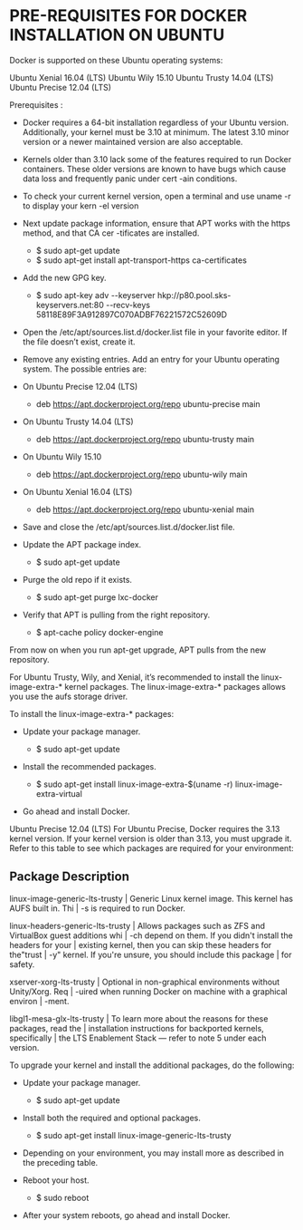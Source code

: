# PRE-REQUISITES FOR DOCKER INSTALLATION ON UBUNTU

Docker is supported on these Ubuntu operating systems:

Ubuntu Xenial 16.04 (LTS)
Ubuntu Wily 15.10
Ubuntu Trusty 14.04 (LTS)
Ubuntu Precise 12.04 (LTS)

Prerequisites :
* Docker requires a 64-bit installation regardless of your Ubuntu version. Additionally, your
  kernel must be 3.10 at minimum. The latest 3.10 minor version or a newer maintained version
  are also acceptable.

* Kernels older than 3.10 lack some of the features required to run Docker containers. These 
  older versions are known to have bugs which cause data loss and frequently panic under cert
  -ain conditions.

* To check your current kernel version, open a terminal and use uname -r to display your kern
  -el version

- Next update package information, ensure that APT works with the https method, and that CA cer
  -tificates are installed.

 	- $ sudo apt-get update
	- $ sudo apt-get install apt-transport-https ca-certificates

- Add the new GPG key.

	- $ sudo apt-key adv --keyserver hkp://p80.pool.sks-keyservers.net:80 --recv-keys 58118E89F3A912897C070ADBF76221572C52609D

- Open the /etc/apt/sources.list.d/docker.list file in your favorite editor.
  If the file doesn’t exist, create it.

- Remove any existing entries. Add an entry for your Ubuntu operating system.
  The possible entries are:

- On Ubuntu Precise 12.04 (LTS)
  	- deb https://apt.dockerproject.org/repo ubuntu-precise main
- On Ubuntu Trusty 14.04 (LTS)
	- deb https://apt.dockerproject.org/repo ubuntu-trusty main
- On Ubuntu Wily 15.10
	- deb https://apt.dockerproject.org/repo ubuntu-wily main
- On Ubuntu Xenial 16.04 (LTS)
	- deb https://apt.dockerproject.org/repo ubuntu-xenial main

- Save and close the /etc/apt/sources.list.d/docker.list file.

- Update the APT package index.
	- $ sudo apt-get update

- Purge the old repo if it exists.
	- $ sudo apt-get purge lxc-docker

- Verify that APT is pulling from the right repository.
	- $ apt-cache policy docker-engine

From now on when you run apt-get upgrade, APT pulls from the new repository.

For Ubuntu Trusty, Wily, and Xenial, it’s recommended to install the linux-image-extra-* kernel packages.
The linux-image-extra-* packages allows you use the aufs storage driver.

To install the linux-image-extra-* packages:

- Update your package manager.
	- $ sudo apt-get update

- Install the recommended packages.
	- $ sudo apt-get install linux-image-extra-$(uname -r) linux-image-extra-virtual

- Go ahead and install Docker.

Ubuntu Precise 12.04 (LTS)
For Ubuntu Precise, Docker requires the 3.13 kernel version. If your kernel version is older than 3.13,
you must upgrade it. Refer to this table to see which packages are required for your environment:

Package	Description
-------------------
linux-image-generic-lts-trusty | Generic Linux kernel image. This kernel has AUFS built in. Thi
				|  -s is required to run Docker.

linux-headers-generic-lts-trusty | Allows packages such as ZFS and VirtualBox guest additions whi
				 | -ch depend on them. If you didn't install the headers for your
				 | existing kernel, then you can skip these headers for the"trust
				 | -y" kernel. If you're unsure, you should include this package 
				 | for safety.

xserver-xorg-lts-trusty		 | Optional in non-graphical environments without Unity/Xorg. Req
				 | -uired when running Docker on machine with a graphical environ
				 | -ment.

libgl1-mesa-glx-lts-trusty	 | To learn more about the reasons for these packages, read the
				 | installation instructions for backported kernels, specifically
				 | the LTS Enablement Stack — refer to note 5 under each version.

To upgrade your kernel and install the additional packages, do the following:

- Update your package manager.
	- $ sudo apt-get update

- Install both the required and optional packages.
	- $ sudo apt-get install linux-image-generic-lts-trusty

- Depending on your environment, you may install more as described in the preceding table.

- Reboot your host.
	- $ sudo reboot

- After your system reboots, go ahead and install Docker.
